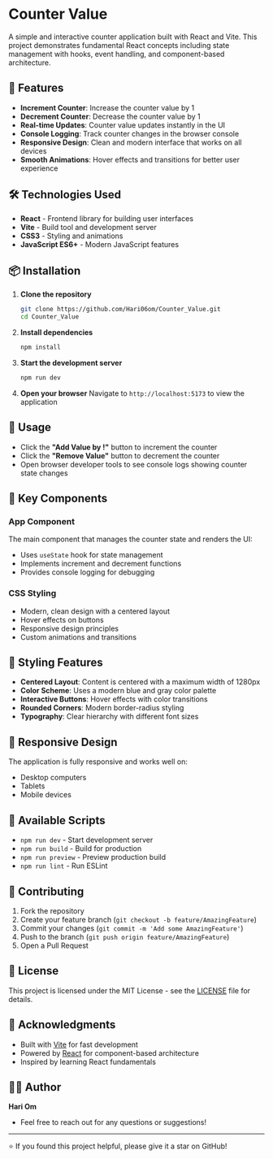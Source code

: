 # Counter Value

A simple and interactive counter application built with React and Vite. This project demonstrates fundamental React concepts including state management with hooks, event handling, and component-based architecture.

## 🚀 Features

- **Increment Counter**: Increase the counter value by 1
- **Decrement Counter**: Decrease the counter value by 1
- **Real-time Updates**: Counter value updates instantly in the UI
- **Console Logging**: Track counter changes in the browser console
- **Responsive Design**: Clean and modern interface that works on all devices
- **Smooth Animations**: Hover effects and transitions for better user experience

## 🛠️ Technologies Used

- **React** - Frontend library for building user interfaces
- **Vite** - Build tool and development server
- **CSS3** - Styling and animations
- **JavaScript ES6+** - Modern JavaScript features

## 📦 Installation

1. **Clone the repository**
   ```bash
   git clone https://github.com/Hari06om/Counter_Value.git
   cd Counter_Value
   ```

2. **Install dependencies**
   ```bash
   npm install
   ```

3. **Start the development server**
   ```bash
   npm run dev
   ```

4. **Open your browser**
   Navigate to `http://localhost:5173` to view the application

## 🎯 Usage

- Click the **"Add Value by !"** button to increment the counter
- Click the **"Remove Value"** button to decrement the counter
- Open browser developer tools to see console logs showing counter state changes


## 🔧 Key Components

### App Component
The main component that manages the counter state and renders the UI:
- Uses `useState` hook for state management
- Implements increment and decrement functions
- Provides console logging for debugging

### CSS Styling
- Modern, clean design with a centered layout
- Hover effects on buttons
- Responsive design principles
- Custom animations and transitions

## 🎨 Styling Features

- **Centered Layout**: Content is centered with a maximum width of 1280px
- **Color Scheme**: Uses a modern blue and gray color palette
- **Interactive Buttons**: Hover effects with color transitions
- **Rounded Corners**: Modern border-radius styling
- **Typography**: Clear hierarchy with different font sizes

## 📱 Responsive Design

The application is fully responsive and works well on:
- Desktop computers
- Tablets
- Mobile devices

## 🧪 Available Scripts

- `npm run dev` - Start development server
- `npm run build` - Build for production
- `npm run preview` - Preview production build
- `npm run lint` - Run ESLint

## 🤝 Contributing

1. Fork the repository
2. Create your feature branch (`git checkout -b feature/AmazingFeature`)
3. Commit your changes (`git commit -m 'Add some AmazingFeature'`)
4. Push to the branch (`git push origin feature/AmazingFeature`)
5. Open a Pull Request

## 📝 License

This project is licensed under the MIT License - see the [LICENSE](LICENSE) file for details.

## 🙏 Acknowledgments

- Built with [Vite](https://vitejs.dev/) for fast development
- Powered by [React](https://reactjs.org/) for component-based architecture
- Inspired by learning React fundamentals

## 👨‍💻 Author

**Hari Om**
- Feel free to reach out for any questions or suggestions!

---

⭐ If you found this project helpful, please give it a star on GitHub!
